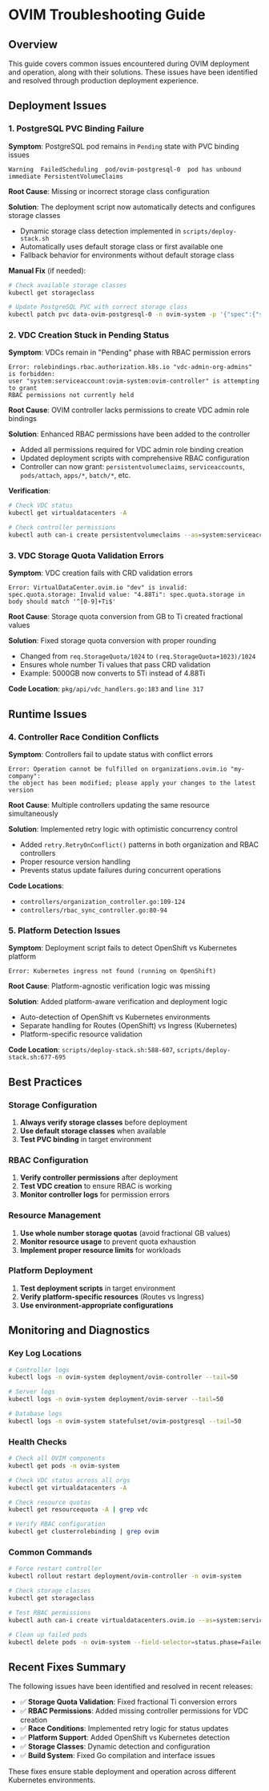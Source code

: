 # OVIM Troubleshooting Guide

## Overview

This guide covers common issues encountered during OVIM deployment and operation, along with their solutions. These issues have been identified and resolved through production deployment experience.

## Deployment Issues

### 1. PostgreSQL PVC Binding Failure

**Symptom**: PostgreSQL pod remains in `Pending` state with PVC binding issues
```
Warning  FailedScheduling  pod/ovim-postgresql-0  pod has unbound immediate PersistentVolumeClaims
```

**Root Cause**: Missing or incorrect storage class configuration

**Solution**: The deployment script now automatically detects and configures storage classes
- Dynamic storage class detection implemented in `scripts/deploy-stack.sh`
- Automatically uses default storage class or first available one
- Fallback behavior for environments without default storage class

**Manual Fix** (if needed):
```bash
# Check available storage classes
kubectl get storageclass

# Update PostgreSQL PVC with correct storage class
kubectl patch pvc data-ovim-postgresql-0 -n ovim-system -p '{"spec":{"storageClassName":"your-storage-class"}}'
```

### 2. VDC Creation Stuck in Pending Status

**Symptom**: VDCs remain in "Pending" phase with RBAC permission errors
```
Error: rolebindings.rbac.authorization.k8s.io "vdc-admin-org-admins" is forbidden:
user "system:serviceaccount:ovim-system:ovim-controller" is attempting to grant
RBAC permissions not currently held
```

**Root Cause**: OVIM controller lacks permissions to create VDC admin role bindings

**Solution**: Enhanced RBAC permissions have been added to the controller
- Added all permissions required for VDC admin role binding creation
- Updated deployment scripts with comprehensive RBAC configuration
- Controller can now grant: `persistentvolumeclaims`, `serviceaccounts`, `pods/attach`, `apps/*`, `batch/*`, etc.

**Verification**:
```bash
# Check VDC status
kubectl get virtualdatacenters -A

# Check controller permissions
kubectl auth can-i create persistentvolumeclaims --as=system:serviceaccount:ovim-system:ovim-controller
```

### 3. VDC Storage Quota Validation Errors

**Symptom**: VDC creation fails with CRD validation errors
```
Error: VirtualDataCenter.ovim.io "dev" is invalid:
spec.quota.storage: Invalid value: "4.88Ti": spec.quota.storage in body should match '^[0-9]+Ti$'
```

**Root Cause**: Storage quota conversion from GB to Ti created fractional values

**Solution**: Fixed storage quota conversion with proper rounding
- Changed from `req.StorageQuota/1024` to `(req.StorageQuota+1023)/1024`
- Ensures whole number Ti values that pass CRD validation
- Example: 5000GB now converts to 5Ti instead of 4.88Ti

**Code Location**: `pkg/api/vdc_handlers.go:183` and `line 317`

## Runtime Issues

### 4. Controller Race Condition Conflicts

**Symptom**: Controllers fail to update status with conflict errors
```
Error: Operation cannot be fulfilled on organizations.ovim.io "my-company":
the object has been modified; please apply your changes to the latest version
```

**Root Cause**: Multiple controllers updating the same resource simultaneously

**Solution**: Implemented retry logic with optimistic concurrency control
- Added `retry.RetryOnConflict()` patterns in both organization and RBAC controllers
- Proper resource version handling
- Prevents status update failures during concurrent operations

**Code Locations**:
- `controllers/organization_controller.go:109-124`
- `controllers/rbac_sync_controller.go:80-94`

### 5. Platform Detection Issues

**Symptom**: Deployment script fails to detect OpenShift vs Kubernetes platform
```
Error: Kubernetes ingress not found (running on OpenShift)
```

**Root Cause**: Platform-agnostic verification logic was missing

**Solution**: Added platform-aware verification and deployment logic
- Auto-detection of OpenShift vs Kubernetes environments
- Separate handling for Routes (OpenShift) vs Ingress (Kubernetes)
- Platform-specific resource validation

**Code Location**: `scripts/deploy-stack.sh:588-607`, `scripts/deploy-stack.sh:677-695`

## Best Practices

### Storage Configuration
1. **Always verify storage classes** before deployment
2. **Use default storage classes** when available
3. **Test PVC binding** in target environment

### RBAC Configuration
1. **Verify controller permissions** after deployment
2. **Test VDC creation** to ensure RBAC is working
3. **Monitor controller logs** for permission errors

### Resource Management
1. **Use whole number storage quotas** (avoid fractional GB values)
2. **Monitor resource usage** to prevent quota exhaustion
3. **Implement proper resource limits** for workloads

### Platform Deployment
1. **Test deployment scripts** in target environment
2. **Verify platform-specific resources** (Routes vs Ingress)
3. **Use environment-appropriate configurations**

## Monitoring and Diagnostics

### Key Log Locations
```bash
# Controller logs
kubectl logs -n ovim-system deployment/ovim-controller --tail=50

# Server logs
kubectl logs -n ovim-system deployment/ovim-server --tail=50

# Database logs
kubectl logs -n ovim-system statefulset/ovim-postgresql --tail=50
```

### Health Checks
```bash
# Check all OVIM components
kubectl get pods -n ovim-system

# Check VDC status across all orgs
kubectl get virtualdatacenters -A

# Check resource quotas
kubectl get resourcequota -A | grep vdc

# Verify RBAC configuration
kubectl get clusterrolebinding | grep ovim
```

### Common Commands
```bash
# Force restart controller
kubectl rollout restart deployment/ovim-controller -n ovim-system

# Check storage classes
kubectl get storageclass

# Test RBAC permissions
kubectl auth can-i create virtualdatacenters.ovim.io --as=system:serviceaccount:ovim-system:ovim-controller

# Clean up failed pods
kubectl delete pods -n ovim-system --field-selector=status.phase=Failed --force
```

## Recent Fixes Summary

The following issues have been identified and resolved in recent releases:

- ✅ **Storage Quota Validation**: Fixed fractional Ti conversion errors
- ✅ **RBAC Permissions**: Added missing controller permissions for VDC creation
- ✅ **Race Conditions**: Implemented retry logic for status updates
- ✅ **Platform Support**: Added OpenShift vs Kubernetes detection
- ✅ **Storage Classes**: Dynamic detection and configuration
- ✅ **Build System**: Fixed Go compilation and interface issues

These fixes ensure stable deployment and operation across different Kubernetes environments.